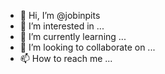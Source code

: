- 👋 Hi, I’m @jobinpits
- 👀 I’m interested in ...
- 🌱 I’m currently learning ...
- 💞️ I’m looking to collaborate on ...
- 📫 How to reach me ...

<!---
jobinpits/jobinpits is a ✨ special ✨ repository because its `README.md` (this file) appears on your GitHub profile.
You can click the Preview link to take a look at your changes.
--->
